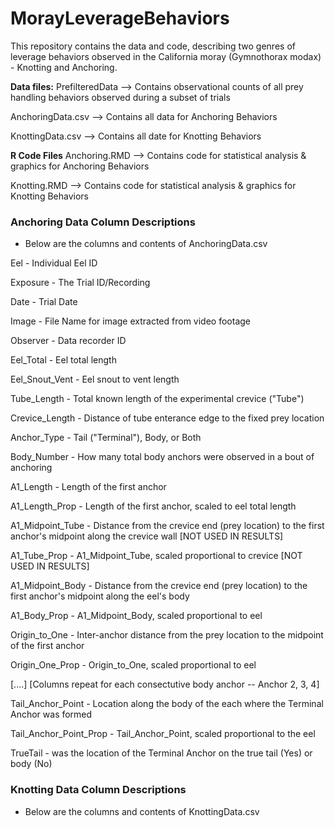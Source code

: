 # MorayLeverageBehaviors
This repository contains the data and code, describing two genres of leverage behaviors observed in the California moray (Gymnothorax modax) - Knotting and Anchoring. 

**Data files:**
PrefilteredData --> Contains observational counts of all prey handling behaviors observed during a subset of trials

AnchoringData.csv --> Contains all data for Anchoring Behaviors 

KnottingData.csv --> Contains all date for Knotting Behaviors 

**R Code Files**
Anchoring.RMD --> Contains code for statistical analysis & graphics for Anchoring Behaviors

Knotting.RMD --> Contains code for statistical analysis & graphics for Knotting Behaviors

### Anchoring Data Column Descriptions ### 
* Below are the columns and contents of AnchoringData.csv

Eel - Individual Eel ID

Exposure - The Trial ID/Recording 

Date - Trial Date

Image -  File Name for image extracted from video footage

Observer - Data recorder ID

Eel_Total - Eel total length

Eel_Snout_Vent - Eel snout to vent length

Tube_Length - Total known length of the experimental crevice ("Tube")

Crevice_Length - Distance of tube enterance edge to the fixed prey location

Anchor_Type - Tail ("Terminal"), Body, or Both 

Body_Number - How many total body anchors were observed in a bout of anchoring

A1_Length - Length of the first anchor 

A1_Length_Prop - Length of the first anchor, scaled to eel total length 

A1_Midpoint_Tube - Distance from the crevice end (prey location) to the first anchor's midpoint along the crevice wall [NOT USED IN RESULTS]

A1_Tube_Prop - A1_Midpoint_Tube, scaled proportional to crevice [NOT USED IN RESULTS]

A1_Midpoint_Body - Distance from the crevice end (prey location) to the first anchor's midpoint along the eel's body

A1_Body_Prop - A1_Midpoint_Body, scaled proportional to eel 

Origin_to_One - Inter-anchor distance from the prey location to the midpoint of the first anchor

Origin_One_Prop - Origin_to_One, scaled proportional to eel 

[....]
[Columns repeat for each consectutive body anchor -- Anchor 2, 3, 4] 

Tail_Anchor_Point - Location along the body of the each where the Terminal Anchor was formed

Tail_Anchor_Point_Prop - Tail_Anchor_Point, scaled proportional to the eel

TrueTail - was the location of the Terminal Anchor on the true tail (Yes) or body (No)



### Knotting Data Column Descriptions ### 
* Below are the columns and contents of KnottingData.csv
